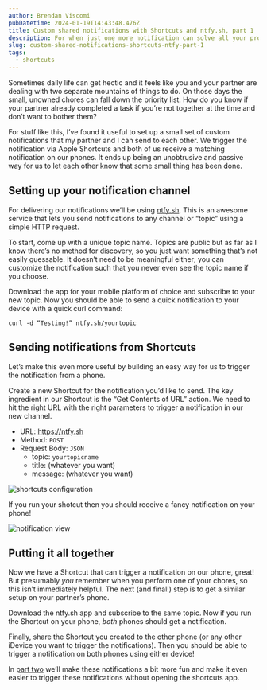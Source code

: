 ```yaml
---
author: Brendan Viscomi
pubDatetime: 2024-01-19T14:43:48.476Z
title: Custom shared notifications with Shortcuts and ntfy.sh, part 1
description: For when just one more notification can solve all your problems.
slug: custom-shared-notifications-shortcuts-ntfy-part-1
tags:
  - shortcuts
---
```


Sometimes daily life can get hectic and it feels like you and your partner are dealing with two separate mountains of things to do. On those days the small, unowned chores can fall down the priority list. How do you know if your partner already completed a task if you’re not together at the time and don’t want to bother them?

For stuff like this, I’ve found it useful to set up a small set of custom notifications that my partner and I can send to each other. We trigger the notification via Apple Shortcuts and both of us receive a matching notification on our phones. It ends up being an unobtrusive and passive way for us to let each other know that some small thing has been done.

## Setting up your notification channel

For delivering our notifications we’ll be using [ntfy.sh](https://ntfy.sh). This is an awesome service that lets you send notifications to any channel or “topic” using a simple HTTP request.

To start, come up with a unique topic name. Topics are public but as far as I know there’s no method for discovery, so you just want something that’s not easily guessable. It doesn’t need to be meaningful either; you can customize the notification such that you never even see the topic name if you choose.

Download the app for your mobile platform of choice and subscribe to your new topic. Now you should be able to send a quick notification to your device with a quick curl command:

```
curl -d “Testing!” ntfy.sh/yourtopic
```

## Sending notifications from Shortcuts

Let’s make this even more useful by building an easy way for us to trigger the notification from a phone.

Create a new Shortcut for the notification you’d like to send. The key ingredient in our Shortcut is the “Get Contents of URL” action. We need to hit the right URL with the right parameters to trigger a notification in our new channel.

- URL: https://ntfy.sh
- Method: `POST`
- Request Body: `JSON`
  - topic: `yourtopicname`
  - title: (whatever you want)
  - message: (whatever you want)

![shortcuts configuration](@assets/images/2024/01/custom_notifs_part1/shortcut.jpeg)

If you run your shotcut then you should receive a fancy notification on your phone!

![notification view](@assets/images/2024/01/custom_notifs_part1/ntfy.jpeg)

## Putting it all together

Now we have a Shortcut that can trigger a notification on our phone, great! But presumably _you_ remember when you perform one of your chores, so this isn’t immediately helpful. The next (and final!) step is to get a similar setup on your partner’s phone.

Download the ntfy.sh app and subscribe to the same topic. Now if you run the Shortcut on your phone, _both_ phones should get a notification.

Finally, share the Shortcut you created to the other phone (or any other iDevice you want to trigger the notifications). Then you should be able to trigger a notification on both phones using either device!

In [part two](/posts/custom-shared-notifications-shortcuts-ntfy-part-2) we’ll make these notifications a bit more fun and make it even easier to trigger these notifications without opening the shortcuts app.
